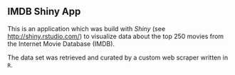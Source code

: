 ## IMDB Shiny App

This is an application which was build with _Shiny_ (see http://shiny.rstudio.com/) to visualize data about the top 250 movies from the Internet Movie Database (IMDB).

The data set was retrieved and curated by a custom web scraper written in `R`.
